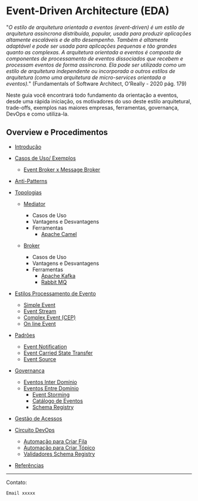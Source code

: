 # Event-Driven Architecture (EDA)

"*O estilo de arquitetura orientada a eventos (event-driven) é um estilo de arquitetura assíncrona distribuída, popular, usada para produzir aplicações altamente escaláveis e de alto desempenho. Também é altamente adaptável e pode ser usada para aplicações pequenas e tão grandes quanto as complexas. A arquitetura orientada a eventos é composta de componentes de processamento de eventos dissociados que recebem e processam eventos de forma assíncrona. Ela pode ser utilizada como um estilo de arquitetura independente ou incorporada a outros estilos de arquitetura (como uma arquitetura de micro-services orientada a eventos).*" (Fundamentals of Software Architect, O'Really - 2020 pág. 179)

Neste guia você encontrará todo fundamento da orientação a eventos, desde uma rápida iniciação, os motivadores do uso deste estilo arquitetural, trade-offs, exemplos nas maiores empresas, ferramentas, governança, DevOps e como utiliza-la.

## Overview e Procedimentos

* [Introdução](intro)

* [Casos de Uso/ Exemplos](uso)
  * [Event Broker x Message Broker](brokersconfusion)

* [Anti-Patterns](antipatterns)

* [Topologias]()

  * [Mediator](mediator) 
      * Casos de Uso
      * Vantagens e Desvantagens
      * Ferramentas
        * [Apache Camel](camel-home) 

  * [Broker](broker)
       * Casos de Uso
       * Vantagens e Desvantagens
       * Ferramentas
         * [Apache Kafka](kafka-home)
         * [Rabbit MQ](rabbit-home) 

* [Estilos Processamento de Evento](eventstyles)
  * [Simple Event](simpleevent)
  * [Event Stream](eventstream) 
  * [Complex Event (CEP)](complexevent) 
  * [On line Event](onlineevent) 

* [Padrões](eventpatterns)
  * [Event Notification](eventnotification)
  * [Event Carried State Transfer](eventcarried) 
  * [Event Source](eventsource) 

* [Governança](xxx.md)
  * [Eventos Inter Domínio](governanca-eventosinter)
  * [Eventos Entre Domínio](governanca-eventosentredominio)
    * [Event Storming](governanca-eventstorming)
    * [Catálogo de Eventos](governanca-catalogo)
    * [Schema Registry](governanca-schema)

* [Gestão de Acessos](acessos)

* [Circuito DevOps](devops)
  * [Automação para Criar Fila](devops-fila)
  * [Automação para Criar Tópico](devops-topico)
  * [Validadores Schema Registry](devops-schemaregustry)

* [Referências](references)

---
Contato:
```
Email xxxxx
```
